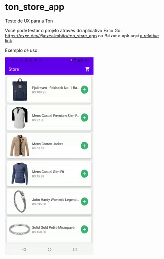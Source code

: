 # ton_store_app
Teste de UX para a Ton

Você pode testar o projeto através do aplicativo Expo Go: https://expo.dev/@excalimbito/ton_store_app
ou
Baixar a apk aqui [a relative link](apk_build/)

Exemplo de uso:

![](Example.gif)
